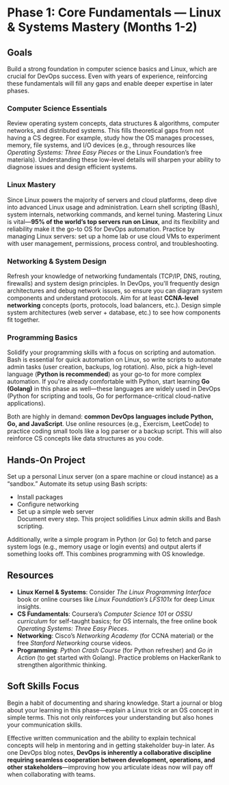 # Phase 1: Core Fundamentals — Linux & Systems Mastery (Months 1-2)

## Goals
Build a strong foundation in computer science basics and Linux, which are crucial for DevOps success. Even with years of experience, reinforcing these fundamentals will fill any gaps and enable deeper expertise in later phases.

### Computer Science Essentials
Review operating system concepts, data structures & algorithms, computer networks, and distributed systems. This fills theoretical gaps from not having a CS degree. For example, study how the OS manages processes, memory, file systems, and I/O devices (e.g., through resources like *Operating Systems: Three Easy Pieces* or the Linux Foundation’s free materials). Understanding these low-level details will sharpen your ability to diagnose issues and design efficient systems.

### Linux Mastery
Since Linux powers the majority of servers and cloud platforms, deep dive into advanced Linux usage and administration. Learn shell scripting (Bash), system internals, networking commands, and kernel tuning. Mastering Linux is vital—**95% of the world’s top servers run on Linux**, and its flexibility and reliability make it the go-to OS for DevOps automation. Practice by managing Linux servers: set up a home lab or use cloud VMs to experiment with user management, permissions, process control, and troubleshooting.

### Networking & System Design
Refresh your knowledge of networking fundamentals (TCP/IP, DNS, routing, firewalls) and system design principles. In DevOps, you'll frequently design architectures and debug network issues, so ensure you can diagram system components and understand protocols. Aim for at least **CCNA-level networking** concepts (ports, protocols, load balancers, etc.). Design simple system architectures (web server + database, etc.) to see how components fit together.

### Programming Basics
Solidify your programming skills with a focus on scripting and automation. Bash is essential for quick automation on Linux, so write scripts to automate admin tasks (user creation, backups, log rotation). Also, pick a high-level language (**Python is recommended**) as your go-to for more complex automation. If you're already comfortable with Python, start learning **Go (Golang)** in this phase as well—these languages are widely used in DevOps (Python for scripting and tools, Go for performance-critical cloud-native applications). 

Both are highly in demand: **common DevOps languages include Python, Go, and JavaScript**. Use online resources (e.g., Exercism, LeetCode) to practice coding small tools like a log parser or a backup script. This will also reinforce CS concepts like data structures as you code.

## Hands-On Project
Set up a personal Linux server (on a spare machine or cloud instance) as a “sandbox.” Automate its setup using Bash scripts:
- Install packages
- Configure networking
- Set up a simple web server  
Document every step. This project solidifies Linux admin skills and Bash scripting.  

Additionally, write a simple program in Python (or Go) to fetch and parse system logs (e.g., memory usage or login events) and output alerts if something looks off. This combines programming with OS knowledge.

## Resources
- **Linux Kernel & Systems**: Consider *The Linux Programming Interface* book or online courses like *Linux Foundation’s LFS101x* for deep Linux insights.
- **CS Fundamentals**: Coursera’s *Computer Science 101* or *OSSU curriculum* for self-taught basics; for OS internals, the free online book *Operating Systems: Three Easy Pieces*.
- **Networking**: Cisco’s *Networking Academy* (for CCNA material) or the free *Stanford Networking* course videos.
- **Programming**: *Python Crash Course* (for Python refresher) and *Go in Action* (to get started with Golang). Practice problems on HackerRank to strengthen algorithmic thinking.

## Soft Skills Focus
Begin a habit of documenting and sharing knowledge. Start a journal or blog about your learning in this phase—explain a Linux trick or an OS concept in simple terms. This not only reinforces your understanding but also hones your communication skills.  

Effective written communication and the ability to explain technical concepts will help in mentoring and in getting stakeholder buy-in later. As one DevOps blog notes, **DevOps is inherently a collaborative discipline requiring seamless cooperation between development, operations, and other stakeholders**—improving how you articulate ideas now will pay off when collaborating with teams.

